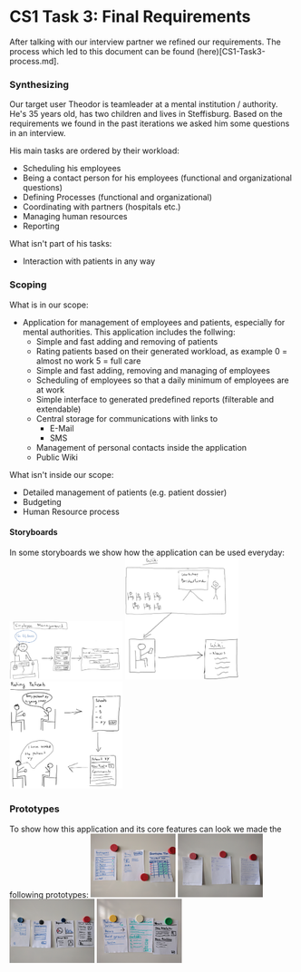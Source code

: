 # CS1 Task 3: Final Requirements  
After talking with our interview partner we refined our requirements. The process which led to this document can be found (here)[CS1-Task3-process.md]. 

### Synthesizing
Our target user Theodor is teamleader at a mental institution / authority. He's 35 years old, has two children and lives in Steffisburg. Based on the requirements we found in the past iterations we asked him some questions in an interview. 

His main tasks are ordered by their workload: 
  * Scheduling his employees 
  * Being a contact person for his employees (functional and organizational questions) 
  * Defining Processes (functional and organizational) 
  * Coordinating with partners (hospitals etc.) 
  * Managing human resources 
  * Reporting 
  
What isn't part of his tasks: 
  * Interaction with patients in any way 

### Scoping 
What is in our scope: 
  * Application for management of employees and patients, especially for mental authorities. This application includes the follwing: 
    * Simple and fast adding and removing of patients
    * Rating patients based on their generated workload, as example 0 = almost no work 5 = full care 
    * Simple and fast adding, removing and managing of employees 
    * Scheduling of employees so that a daily minimum of employees are at work 
    * Simple interface to generated predefined reports (filterable and extendable) 
    * Central storage for communications with links to 
      * E-Mail 
      * SMS 
    * Management of personal contacts inside the application 
    * Public Wiki 

What isn't inside our scope: 
  * Detailed management of patients (e.g. patient dossier) 
  * Budgeting 
  * Human Resource process 
 
#### Storyboards 
In some storyboards we show how the application can be used everyday: 
<img src="media/CS1/Task3/Storyboard/CS1_Task3_Storyboard_Employee_management.jpg" alt="Storyboard Employee Management" width="200px">
<img src="media/CS1/Task3/Storyboard/CS1_Task3_Storyboard_Wiki.jpg" alt="Storyboard Wiki" width="200px">
<img src="media/CS1/Task3/Storyboard/CS1_Task3_Storyboard_Rating_Patients.jpg" alt="Storyboard Rating Patients" width="200px">

### Prototypes 
To show how this application and its core features can look we made the following prototypes: 
<img src="media/CS1/Task3/Prototype/CS1_Task3_Prototype_Einsatzplan.jpg" alt="Prototype Einsatzplan" width="150px">
<img src="media/CS1/Task3/Prototype/CS1_Task3_Prototype_Kontakte.jpg" alt="Prototype Kontakte" width="150px">
<img src="media/CS1/Task3/Prototype/CS1_Task3_Prototype_Report.jpg" alt="Prototype Report" width="150px">
<img src="media/CS1/Task3/Prototype/CS1_Task3_Prototype_Wiki.jpg" alt="Prototype Wiki" width="150px">